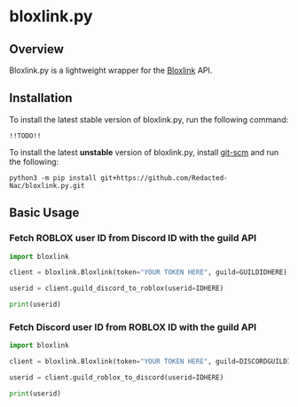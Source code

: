 # bloxlink.py

## Overview
Bloxlink.py is a lightweight wrapper for the [Bloxlink](https://blox.link) API.

## Installation
To install the latest stable version of bloxlink.py, run the following command:

`!!TODO!!`

To install the latest **unstable** version of bloxlink.py, install [git-scm](https://git-scm.com/downloads) and run the following:

`python3 -m pip install git+https://github.com/Redacted-Nac/bloxlink.py.git`

## Basic Usage

### Fetch ROBLOX user ID from Discord ID with the guild API

```python
import bloxlink

client = bloxlink.Bloxlink(token="YOUR TOKEN HERE", guild=GUILDIDHERE)

userid = client.guild_discord_to_roblox(userid=IDHERE)

print(userid)
```

### Fetch Discord user ID from ROBLOX ID with the guild API

```python
import bloxlink

client = bloxlink.Bloxlink(token="YOUR TOKEN HERE", guild=DISCORDGUILDIDHERE)

userid = client.guild_roblox_to_discord(userid=IDHERE)

print(userid)
```